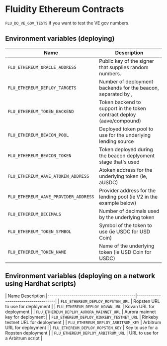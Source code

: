
# Fluidity Ethereum Contracts

`FLU_DO_VE_GOV_TESTS` if you want to test the VE gov numbers.

## Environment variables (deploying)

|                Name                  |                            Description
|--------------------------------------|-----------------------------------------------------------------------|
| `FLU_ETHEREUM_ORACLE_ADDRESS`        | Public key of the signer that supplies random numbers.                |
| `FLU_ETHEREUM_DEPLOY_TARGETS`        | Number of deployment backends for the beacon, separated by ,          |
| `FLU_ETHEREUM_TOKEN_BACKEND`         | Token backend to support in the token contract deploy (aave/compound) |
| `FLU_ETHEREUM_BEACON_POOL`           | Deployed token pool to use for the underlying lending source          |
| `FLU_ETHEREUM_BEACON_TOKEN`          | Token deployed during the beacon deplyoment stage that's used         |
| `FLU_ETHEREUM_AAVE_ATOKEN_ADDRESS`   | Atoken address for the underlying token (ie, aUSDC)                   |
| `FLU_ETHEREUM_AAVE_PROVIDER_ADDRESS` | Provider address for the lending pool (ie V2 in the example below)    |
| `FLU_ETHEREUM_DECIMALS`              | Number of decimals used by the underlying token                       |
| `FLU_ETHEREUM_TOKEN_SYMBOL`          | Symbol of the token to use (ie USDC for USD Coin)                     |
| `FLU_ETHEREUM_TOKEN_NAME`            | Name of the underlying token (ie USD Coin for USDC)                   |

## Environment variables (deploying on a network using Hardhat scripts)

|                   Name                                    Description
|--------------------------------------------|-------------------------------------|
|  `FLU_ETHEREUM_DEPLOY_ROPSTEN_URL`         | Ropsten URL to use for deployment   |
|  `FLU_ETHEREUM_DEPLOY_KOVAN_URL`           | Kovan URL for deployment            |
|  `FLU_ETHEREUM_DEPLOY_AURORA_MAINNET_URL`  | Aurora mainnet key for deployment   |
|  `FLU_ETHEREUM_DEPLOY_RINKEBY_TESTNET_URL` | Rinkeby testnet URL for deployment  |
|  `FLU_ETHEREUM_DEPLOY_ARBITRUM_KEY`        | Arbitrum URL for deployment         |
|  `FLU_ETHEREUM_DEPLOY_ROPSTEN_KEY`         | Key to use for a Ropsten deployment |
|  `FLU_ETHEREUM_DEPLOY_ARBITRUM_URL`        | URL to use for a Arbitrum script    |
